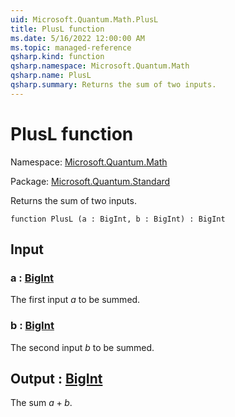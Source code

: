 ```yaml
---
uid: Microsoft.Quantum.Math.PlusL
title: PlusL function
ms.date: 5/16/2022 12:00:00 AM
ms.topic: managed-reference
qsharp.kind: function
qsharp.namespace: Microsoft.Quantum.Math
qsharp.name: PlusL
qsharp.summary: Returns the sum of two inputs.
---
```


# PlusL function

Namespace: [Microsoft.Quantum.Math](xref:Microsoft.Quantum.Math)

Package: [Microsoft.Quantum.Standard](https://nuget.org/packages/Microsoft.Quantum.Standard)


Returns the sum of two inputs.

```qsharp
function PlusL (a : BigInt, b : BigInt) : BigInt
```


## Input

### a : [BigInt](xref:microsoft.quantum.qsharp.valueliterals#bigint-literals)

The first input $a$ to be summed.


### b : [BigInt](xref:microsoft.quantum.qsharp.valueliterals#bigint-literals)

The second input $b$ to be summed.



## Output : [BigInt](xref:microsoft.quantum.qsharp.valueliterals#bigint-literals)

The sum $a + b$.